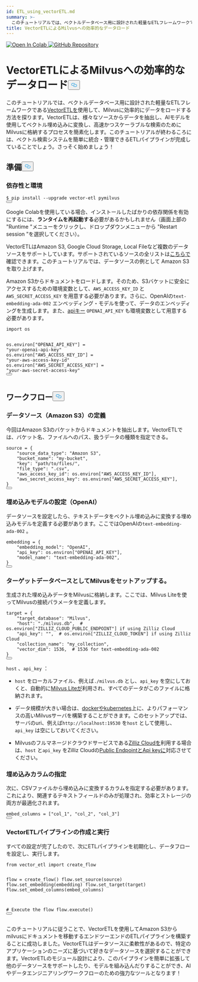 ```yaml
---
id: ETL_using_vectorETL.md
summary: >-
  このチュートリアルでは、ベクトルデータベース用に設計された軽量なETLフレームワークである[VectorETL](https://github.com/ContextData/VectorETL)を使用して、Milvusに効率的にデータをロードする方法を探ります。VectorETLは、様々なソースからデータを抽出し、AIモデルを用いてベクトル埋め込みデータに変換し、Milvusに格納することで、高速かつスケーラブルな検索を可能にします。このチュートリアルが終わるころには、ベクトル検索システムを簡単に統合・管理できるETLパイプラインが完成していることでしょう。さあ、始めましょう！
title: VectorETLによるMilvusへの効率的なデータロード
---
```

<p><a href="https://colab.research.google.com/github/milvus-io/bootcamp/blob/master/integration/ETL_using_vectorETL.ipynb" target="_parent">
<img translate="no" src="https://colab.research.google.com/assets/colab-badge.svg" alt="Open In Colab"/>
</a>
<a href="https://github.com/milvus-io/bootcamp/blob/master/integration/ETL_using_vectorETL.ipynb" target="_blank">
<img translate="no" src="https://img.shields.io/badge/View%20on%20GitHub-555555?style=flat&logo=github&logoColor=white" alt="GitHub Repository"/>
</a></p>
<h1 id="Efficient-Data-Loading-into-Milvus-with-VectorETL" class="common-anchor-header">VectorETLによるMilvusへの効率的なデータロード<button data-href="#Efficient-Data-Loading-into-Milvus-with-VectorETL" class="anchor-icon" translate="no">
      <svg translate="no"
        aria-hidden="true"
        focusable="false"
        height="20"
        version="1.1"
        viewBox="0 0 16 16"
        width="16"
      >
        <path
          fill="#0092E4"
          fill-rule="evenodd"
          d="M4 9h1v1H4c-1.5 0-3-1.69-3-3.5S2.55 3 4 3h4c1.45 0 3 1.69 3 3.5 0 1.41-.91 2.72-2 3.25V8.59c.58-.45 1-1.27 1-2.09C10 5.22 8.98 4 8 4H4c-.98 0-2 1.22-2 2.5S3 9 4 9zm9-3h-1v1h1c1 0 2 1.22 2 2.5S13.98 12 13 12H9c-.98 0-2-1.22-2-2.5 0-.83.42-1.64 1-2.09V6.25c-1.09.53-2 1.84-2 3.25C6 11.31 7.55 13 9 13h4c1.45 0 3-1.69 3-3.5S14.5 6 13 6z"
        ></path>
      </svg>
    </button></h1><p>このチュートリアルでは、ベクトルデータベース用に設計された軽量なETLフレームワークである<a href="https://github.com/ContextData/VectorETL">VectorETLを</a>使用して、Milvusに効率的にデータをロードする方法を探ります。VectorETLは、様々なソースからデータを抽出し、AIモデルを使用してベクトル埋め込みに変換し、高速かつスケーラブルな検索のためにMilvusに格納するプロセスを簡素化します。このチュートリアルが終わるころには、ベクトル検索システムを簡単に統合・管理できるETLパイプラインが完成していることでしょう。さっそく始めましょう！</p>
<h2 id="Preparation" class="common-anchor-header">準備<button data-href="#Preparation" class="anchor-icon" translate="no">
      <svg translate="no"
        aria-hidden="true"
        focusable="false"
        height="20"
        version="1.1"
        viewBox="0 0 16 16"
        width="16"
      >
        <path
          fill="#0092E4"
          fill-rule="evenodd"
          d="M4 9h1v1H4c-1.5 0-3-1.69-3-3.5S2.55 3 4 3h4c1.45 0 3 1.69 3 3.5 0 1.41-.91 2.72-2 3.25V8.59c.58-.45 1-1.27 1-2.09C10 5.22 8.98 4 8 4H4c-.98 0-2 1.22-2 2.5S3 9 4 9zm9-3h-1v1h1c1 0 2 1.22 2 2.5S13.98 12 13 12H9c-.98 0-2-1.22-2-2.5 0-.83.42-1.64 1-2.09V6.25c-1.09.53-2 1.84-2 3.25C6 11.31 7.55 13 9 13h4c1.45 0 3-1.69 3-3.5S14.5 6 13 6z"
        ></path>
      </svg>
    </button></h2><h3 id="Dependency-and-Environment" class="common-anchor-header">依存性と環境</h3><pre><code translate="no" class="language-shell"><span class="hljs-meta prompt_">$ </span><span class="language-bash">pip install --upgrade vector-etl pymilvus</span>
<button class="copy-code-btn"></button></code></pre>
<div class="alert note">
<p>Google Colabを使用している場合、インストールしたばかりの依存関係を有効にするには、<strong>ランタイムを再起動する</strong>必要があるかもしれません（画面上部の "Runtime "メニューをクリックし、ドロップダウンメニューから "Restart session "を選択してください）。</p>
</div>
<p>VectorETLはAmazon S3, Google Cloud Storage, Local Fileなど複数のデータソースをサポートしています。サポートされているソースの全リストは<a href="https://github.com/ContextData/VectorETL?tab=readme-ov-file#source-configuration">こちらで</a>確認できます。このチュートリアルでは、データソースの例として Amazon S3 を取り上げます。</p>
<p>Amazon S3からドキュメントをロードします。そのため、S3バケットに安全にアクセスするための環境変数として、<code translate="no">AWS_ACCESS_KEY_ID</code> と<code translate="no">AWS_SECRET_ACCESS_KEY</code> を用意する必要があります。さらに、OpenAIの<code translate="no">text-embedding-ada-002</code> エンベッディング・モデルを使って、データのエンベッディングを生成します。また、<a href="https://platform.openai.com/docs/quickstart">apiキー</a> <code translate="no">OPENAI_API_KEY</code> も環境変数として用意する必要があります。</p>
<pre><code translate="no" class="language-python"><span class="hljs-keyword">import</span> os

os.environ[<span class="hljs-string">&quot;OPENAI_API_KEY&quot;</span>] = <span class="hljs-string">&quot;your-openai-api-key&quot;</span>
os.environ[<span class="hljs-string">&quot;AWS_ACCESS_KEY_ID&quot;</span>] = <span class="hljs-string">&quot;your-aws-access-key-id&quot;</span>
os.environ[<span class="hljs-string">&quot;AWS_SECRET_ACCESS_KEY&quot;</span>] = <span class="hljs-string">&quot;your-aws-secret-access-key&quot;</span>
<button class="copy-code-btn"></button></code></pre>
<h2 id="Workflow" class="common-anchor-header">ワークフロー<button data-href="#Workflow" class="anchor-icon" translate="no">
      <svg translate="no"
        aria-hidden="true"
        focusable="false"
        height="20"
        version="1.1"
        viewBox="0 0 16 16"
        width="16"
      >
        <path
          fill="#0092E4"
          fill-rule="evenodd"
          d="M4 9h1v1H4c-1.5 0-3-1.69-3-3.5S2.55 3 4 3h4c1.45 0 3 1.69 3 3.5 0 1.41-.91 2.72-2 3.25V8.59c.58-.45 1-1.27 1-2.09C10 5.22 8.98 4 8 4H4c-.98 0-2 1.22-2 2.5S3 9 4 9zm9-3h-1v1h1c1 0 2 1.22 2 2.5S13.98 12 13 12H9c-.98 0-2-1.22-2-2.5 0-.83.42-1.64 1-2.09V6.25c-1.09.53-2 1.84-2 3.25C6 11.31 7.55 13 9 13h4c1.45 0 3-1.69 3-3.5S14.5 6 13 6z"
        ></path>
      </svg>
    </button></h2><h3 id="Defining-the-Data-Source-Amazon-S3" class="common-anchor-header">データソース（Amazon S3）の定義</h3><p>今回はAmazon S3のバケットからドキュメントを抽出します。VectorETLでは、バケット名、ファイルへのパス、扱うデータの種類を指定できる。</p>
<pre><code translate="no" class="language-python">source = {
    <span class="hljs-string">&quot;source_data_type&quot;</span>: <span class="hljs-string">&quot;Amazon S3&quot;</span>,
    <span class="hljs-string">&quot;bucket_name&quot;</span>: <span class="hljs-string">&quot;my-bucket&quot;</span>,
    <span class="hljs-string">&quot;key&quot;</span>: <span class="hljs-string">&quot;path/to/files/&quot;</span>,
    <span class="hljs-string">&quot;file_type&quot;</span>: <span class="hljs-string">&quot;.csv&quot;</span>,
    <span class="hljs-string">&quot;aws_access_key_id&quot;</span>: os.environ[<span class="hljs-string">&quot;AWS_ACCESS_KEY_ID&quot;</span>],
    <span class="hljs-string">&quot;aws_secret_access_key&quot;</span>: os.environ[<span class="hljs-string">&quot;AWS_SECRET_ACCESS_KEY&quot;</span>],
}
<button class="copy-code-btn"></button></code></pre>
<h3 id="Configuring-the-Embedding-Model-OpenAI" class="common-anchor-header">埋め込みモデルの設定（OpenAI）</h3><p>データソースを設定したら、テキストデータをベクトル埋め込みに変換する埋め込みモデルを定義する必要があります。ここではOpenAIの<code translate="no">text-embedding-ada-002</code> 。</p>
<pre><code translate="no" class="language-python">embedding = {
    <span class="hljs-string">&quot;embedding_model&quot;</span>: <span class="hljs-string">&quot;OpenAI&quot;</span>,
    <span class="hljs-string">&quot;api_key&quot;</span>: os.environ[<span class="hljs-string">&quot;OPENAI_API_KEY&quot;</span>],
    <span class="hljs-string">&quot;model_name&quot;</span>: <span class="hljs-string">&quot;text-embedding-ada-002&quot;</span>,
}
<button class="copy-code-btn"></button></code></pre>
<h3 id="Setting-Up-Milvus-as-the-Target-Database" class="common-anchor-header">ターゲットデータベースとしてMilvusをセットアップする。</h3><p>生成された埋め込みデータをMilvusに格納します。ここでは、Milvus Liteを使ってMilvusの接続パラメータを定義します。</p>
<pre><code translate="no" class="language-python">target = {
    <span class="hljs-string">&quot;target_database&quot;</span>: <span class="hljs-string">&quot;Milvus&quot;</span>,
    <span class="hljs-string">&quot;host&quot;</span>: <span class="hljs-string">&quot;./milvus.db&quot;</span>,  <span class="hljs-comment"># os.environ[&quot;ZILLIZ_CLOUD_PUBLIC_ENDPOINT&quot;] if using Zilliz Cloud</span>
    <span class="hljs-string">&quot;api_key&quot;</span>: <span class="hljs-string">&quot;&quot;</span>,  <span class="hljs-comment"># os.environ[&quot;ZILLIZ_CLOUD_TOKEN&quot;] if using Zilliz Cloud</span>
    <span class="hljs-string">&quot;collection_name&quot;</span>: <span class="hljs-string">&quot;my_collection&quot;</span>,
    <span class="hljs-string">&quot;vector_dim&quot;</span>: <span class="hljs-number">1536</span>,  <span class="hljs-comment"># 1536 for text-embedding-ada-002</span>
}
<button class="copy-code-btn"></button></code></pre>
<div class="alert note">
<p><code translate="no">host</code> 、<code translate="no">api_key</code> ：</p>
<ul>
<li><p><code translate="no">host</code> をローカルファイル、例えば<code translate="no">./milvus.db</code> とし、<code translate="no">api_key</code> を空にしておくと、自動的に<a href="https://milvus.io/docs/milvus_lite.md">Milvus Liteが</a>利用され、すべてのデータがこのファイルに格納されます。</p></li>
<li><p>データ規模が大きい場合は、<a href="https://milvus.io/docs/quickstart.md">dockerやkubernetes</a>上に、よりパフォーマンスの高いMilvusサーバを構築することができます。このセットアップでは、サーバのuri、例えば<code translate="no">http://localhost:19530</code> を<code translate="no">host</code> として使用し、<code translate="no">api_key</code> は空にしておいてください。</p></li>
<li><p>Milvusのフルマネージドクラウドサービスである<a href="https://zilliz.com/cloud">Zilliz Cloudを</a>利用する場合は、<code translate="no">host</code> と<code translate="no">api_key</code> をZilliz Cloudの<a href="https://docs.zilliz.com/docs/on-zilliz-cloud-console#free-cluster-details">Public EndpointとApi keyに</a>対応させてください。</p></li>
</ul>
</div>
<h3 id="Specifying-Columns-for-Embedding" class="common-anchor-header">埋め込みカラムの指定</h3><p>次に、CSVファイルから埋め込みに変換するカラムを指定する必要があります。これにより、関連するテキストフィールドのみが処理され、効率とストレージの両方が最適化されます。</p>
<pre><code translate="no" class="language-python">embed_columns = [<span class="hljs-string">&quot;col_1&quot;</span>, <span class="hljs-string">&quot;col_2&quot;</span>, <span class="hljs-string">&quot;col_3&quot;</span>]
<button class="copy-code-btn"></button></code></pre>
<h3 id="Creating-and-Executing-the-VectorETL-Pipeline" class="common-anchor-header">VectorETLパイプラインの作成と実行</h3><p>すべての設定が完了したので、次にETLパイプラインを初期化し、データフローを設定し、実行します。</p>
<pre><code translate="no" class="language-python"><span class="hljs-keyword">from</span> vector_etl <span class="hljs-keyword">import</span> create_flow

flow = create_flow()
flow.set_source(source)
flow.set_embedding(embedding)
flow.set_target(target)
flow.set_embed_columns(embed_columns)

<span class="hljs-comment"># Execute the flow</span>
flow.execute()
<button class="copy-code-btn"></button></code></pre>
<p>このチュートリアルに従うことで、VectorETLを使用してAmazon S3からmilvusにドキュメントを移動するエンドツーエンドのETLパイプラインを構築することに成功しました。VectorETLはデータソースに柔軟性があるので、特定のアプリケーションのニーズに基づいて好きなデータソースを選択することができます。VectorETLのモジュール設計により、このパイプラインを簡単に拡張して他のデータソースをサポートしたり、モデルを組み込んだりすることができ、AIやデータエンジニアリングワークフローのための強力なツールとなります！</p>
